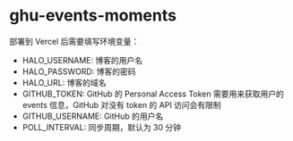 # ghu-events-moments

部署到 Vercel 后需要填写环境变量：

- HALO_USERNAME: 博客的用户名
- HALO_PASSWORD: 博客的密码
- HALO_URL: 博客的域名
- GITHUB_TOKEN: GitHub 的 Personal Access Token 需要用来获取用户的 events 信息，GitHub 对没有 token 的 API 访问会有限制
- GITHUB_USERNAME: GitHub 的用户名
- POLL_INTERVAL: 同步周期，默认为 30 分钟
